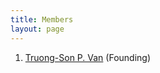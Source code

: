 ```yaml
---
title: Members 
layout: page
---
```


1. [Truong-Son P. Van](https://www.tsvan.xyz) (Founding)

